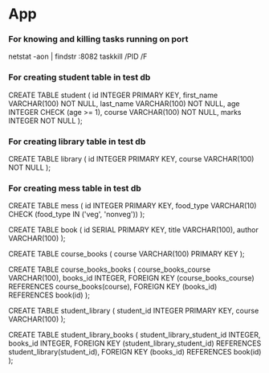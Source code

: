 # App

### For knowing and killing tasks running on port
netstat -aon | findstr :8082
taskkill /PID <PID> /F

### For creating student table in test db
CREATE TABLE student (
    id INTEGER PRIMARY KEY,
    first_name VARCHAR(100) NOT NULL,
    last_name VARCHAR(100) NOT NULL,
    age INTEGER CHECK (age >= 1),
    course VARCHAR(100) NOT NULL,
    marks INTEGER NOT NULL
);

### For creating library table in test db
CREATE TABLE library (
    id INTEGER PRIMARY KEY,
    course VARCHAR(100) NOT NULL
);

### For creating mess table in test db
CREATE TABLE mess (
    id INTEGER PRIMARY KEY,
    food_type VARCHAR(10) CHECK (food_type IN ('veg', 'nonveg'))
);












CREATE TABLE book (
    id SERIAL PRIMARY KEY,
    title VARCHAR(100),
    author VARCHAR(100)
);

CREATE TABLE course_books (
    course VARCHAR(100) PRIMARY KEY
);

CREATE TABLE course_books_books (
    course_books_course VARCHAR(100),
    books_id INTEGER,
    FOREIGN KEY (course_books_course) REFERENCES course_books(course),
    FOREIGN KEY (books_id) REFERENCES book(id)
);


CREATE TABLE student_library (
    student_id INTEGER PRIMARY KEY,
    course VARCHAR(100)
);

CREATE TABLE student_library_books (
    student_library_student_id INTEGER,
    books_id INTEGER,
    FOREIGN KEY (student_library_student_id) REFERENCES student_library(student_id),
    FOREIGN KEY (books_id) REFERENCES book(id)
);
